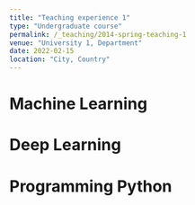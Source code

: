 ```yaml
---
title: "Teaching experience 1"
type: "Undergraduate course"
permalink: /_teaching/2014-spring-teaching-1
venue: "University 1, Department"
date: 2022-02-15
location: "City, Country"
---
```



Machine Learning
======

Deep Learning
======

Programming Python
======

